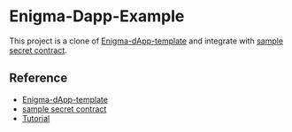 # Enigma-Dapp-Example

This project is a clone of [Enigma-dApp-template](https://github.com/enigmampc/enigma-template-dapp) and integrate with [sample secret contract](https://enigma.co/protocol/SecretContracts.html).

## Reference

- [Enigma-dApp-template](https://github.com/enigmampc/enigma-template-dapp)
- [sample secret contract](https://enigma.co/protocol/SecretContracts.html)
- [Tutorial](https://blog.enigma.co/getting-started-with-the-enigma-protocol-a-complete-developers-guide-170b7dfa5c0f)
